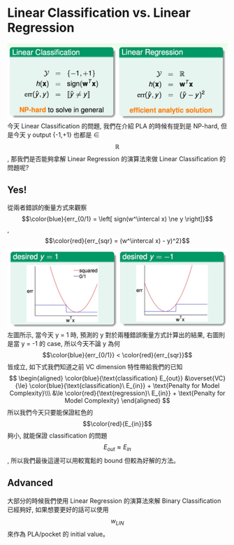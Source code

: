 # Linear Classification vs. Linear Regression
![](lc_compare_lr.jpg)
今天 Linear Classification 的問題, 我們在介紹 PLA 的時候有提到是 NP-hard, 但是今天 y output {-1,+1} 也都是 ∈ $$\mathbb{R}$$, 那我們是否能夠拿解 Linear Regression 的演算法來做 Linear Classification 的問題呢?

## Yes!
從兩者錯誤的衡量方式來觀察 $$\color{blue}{err_{0/1} = \left[ sign(w^\intercal x) \ne y \right]}$$ , $$\color{red}{err_{sqr} = (w^\intercal x) - y)^2}$$
![](error_measure_compare.jpg)
左圖所示, 當今天 y = 1 時, 預測的 y 對於兩種錯誤衡量方式計算出的結果, 右圖則是當 y = -1 的 case, 所以今天不論 y 為何 $$\color{blue}{err_{0/1}} < \color{red}{err_{sqr}}$$ 皆成立, 如下式我們知道之前 VC dimension 特性帶給我們的已知
$$
\begin{aligned}
\color{blue}{\text{classification} E_{out}} &\overset{VC}{\le} \color{blue}{\text{classification}\ E_{in}} + \text{Penalty for Model Complexity}\\\
&\le \color{red}{\text{regression}\ E_{in}} + \text{Penalty for Model Complexity}
\end{aligned}
$$
所以我們今天只要能保證紅色的 $$\color{red}{E_{in}}$$ 夠小, 就能保證 classification 的問題 $$E_{out} \approx E_{in}$$, 所以我們最後這邊可以用較寬鬆的 bound 但較為好解的方法。

## Advanced
大部分的時候我們使用 Linear Regression 的演算法來解 Binary Classification 已經夠好, 如果想要更好的話可以使用 $$w_{LIN}$$ 來作為 PLA/pocket 的 initial value。